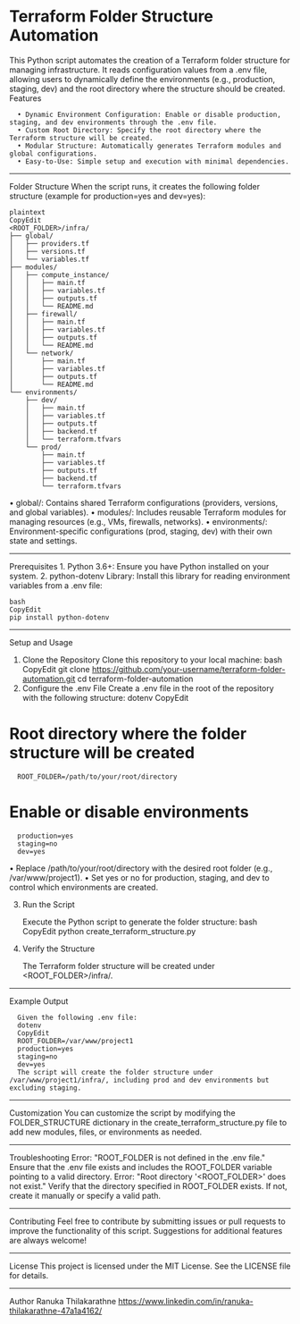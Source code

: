 # Terraform Folder Structure Automation
This Python script automates the creation of a Terraform folder structure for managing infrastructure. It reads configuration values from a .env file, allowing users to dynamically define the environments (e.g., production, staging, dev) and the root directory where the structure should be created.
Features

      •	Dynamic Environment Configuration: Enable or disable production, staging, and dev environments through the .env file.
      •	Custom Root Directory: Specify the root directory where the Terraform structure will be created.
      •	Modular Structure: Automatically generates Terraform modules and global configurations.
      •	Easy-to-Use: Simple setup and execution with minimal dependencies.
________________________________________
Folder Structure
When the script runs, it creates the following folder structure (example for production=yes and dev=yes):

    plaintext
    CopyEdit
    <ROOT_FOLDER>/infra/
    ├── global/
    │   ├── providers.tf
    │   ├── versions.tf
    │   └── variables.tf
    ├── modules/
    │   ├── compute_instance/
    │   │   ├── main.tf
    │   │   ├── variables.tf
    │   │   ├── outputs.tf
    │   │   └── README.md
    │   ├── firewall/
    │   │   ├── main.tf
    │   │   ├── variables.tf
    │   │   ├── outputs.tf
    │   │   └── README.md
    │   └── network/
    │       ├── main.tf
    │       ├── variables.tf
    │       ├── outputs.tf
    │       └── README.md
    └── environments/
        ├── dev/
        │   ├── main.tf
        │   ├── variables.tf
        │   ├── outputs.tf
        │   ├── backend.tf
        │   └── terraform.tfvars
        └── prod/
            ├── main.tf
            ├── variables.tf
            ├── outputs.tf
            ├── backend.tf
            └── terraform.tfvars
•	global/: Contains shared Terraform configurations (providers, versions, and global variables).
•	modules/: Includes reusable Terraform modules for managing resources (e.g., VMs, firewalls, networks).
•	environments/: Environment-specific configurations (prod, staging, dev) with their own state and settings.
________________________________________


Prerequisites
    1.	Python 3.6+: Ensure you have Python installed on your system.
    2.	python-dotenv Library: Install this library for reading environment variables from a .env file:
    
    bash
    CopyEdit
    pip install python-dotenv
________________________________________
Setup and Usage
1. Clone the Repository
Clone this repository to your local machine:
bash
CopyEdit
git clone https://github.com/your-username/terraform-folder-automation.git
cd terraform-folder-automation
2. Configure the .env File
Create a .env file in the root of the repository with the following structure:
dotenv
CopyEdit
# Root directory where the folder structure will be created

      ROOT_FOLDER=/path/to/your/root/directory

# Enable or disable environments

      production=yes
      staging=no
      dev=yes
      
•	Replace /path/to/your/root/directory with the desired root folder (e.g., /var/www/project1).
•	Set yes or no for production, staging, and dev to control which environments are created.

3. Run the Script
   
      Execute the Python script to generate the folder structure:
      bash
      CopyEdit
      python create_terraform_structure.py
   
5. Verify the Structure
   
      The Terraform folder structure will be created under <ROOT_FOLDER>/infra/.
________________________________________
Example Output

      Given the following .env file:
      dotenv
      CopyEdit
      ROOT_FOLDER=/var/www/project1
      production=yes
      staging=no
      dev=yes
      The script will create the folder structure under /var/www/project1/infra/, including prod and dev environments but excluding staging.
________________________________________
Customization
You can customize the script by modifying the FOLDER_STRUCTURE dictionary in the create_terraform_structure.py file to add new modules, files, or environments as needed.
________________________________________
Troubleshooting
Error: "ROOT_FOLDER is not defined in the .env file."
Ensure that the .env file exists and includes the ROOT_FOLDER variable pointing to a valid directory.
Error: "Root directory '<ROOT_FOLDER>' does not exist."
Verify that the directory specified in ROOT_FOLDER exists. If not, create it manually or specify a valid path.
________________________________________
Contributing
Feel free to contribute by submitting issues or pull requests to improve the functionality of this script. Suggestions for additional features are always welcome!
________________________________________
License
This project is licensed under the MIT License. See the LICENSE file for details.
________________________________________
Author
Ranuka Thilakarathne
https://www.linkedin.com/in/ranuka-thilakarathne-47a1a4162/
